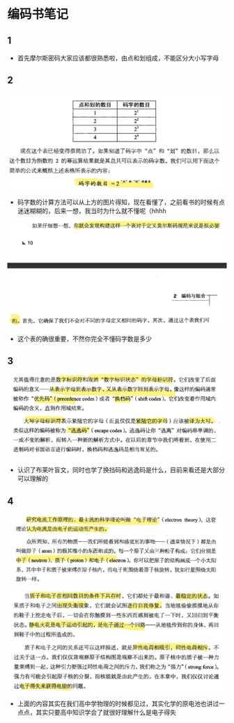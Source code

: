 # 编码书笔记

## 1

- 首先摩尔斯密码大家应该都很熟悉啦，由点和划组成，不能区分大小写字母

## 2

![](./book1/编码3.jpg)

- 码字数的计算方法可以从上方的图片得知，现在看懂了，之前看书的时候有点迷迷糊糊的，后来一想，我当时为什么就不懂呢（hhhh

![](./book1/编码2.jpg)

- 这个表的确很重要，不然你完全不懂码字数是多少

## 3

![](./book1/编码1.jpg)

- 认识了布莱叶盲文，同时也学了换挡码和逃逸码是什么，目前来看还是大部分可以理解的

## 4

![](./book1/编码4.jpg)

![](./book1/编码5.jpg)

- 上面的内容其实在我们高中学物理的时候都见过，其实化学的原电池也讲过一点点，其实只要高中知识学会了就很好理解什么是电子得失
